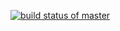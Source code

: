 [![build status of master](https://travis-ci.org/charan-581/Api567.svg?branch=master)](https://travis-ci.org/charan-581/Api567)
